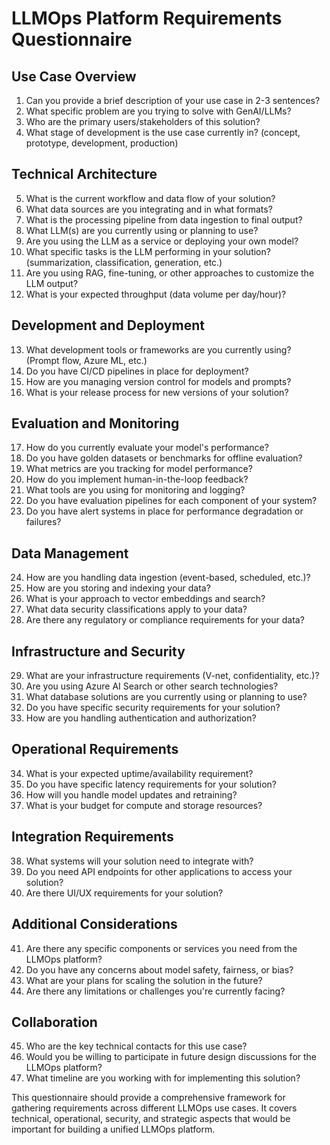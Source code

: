 # LLMOps Platform Requirements Questionnaire

## Use Case Overview
1. Can you provide a brief description of your use case in 2-3 sentences?
2. What specific problem are you trying to solve with GenAI/LLMs?
3. Who are the primary users/stakeholders of this solution?
4. What stage of development is the use case currently in? (concept, prototype, development, production)

## Technical Architecture
5. What is the current workflow and data flow of your solution?
6. What data sources are you integrating and in what formats?
7. What is the processing pipeline from data ingestion to final output?
8. What LLM(s) are you currently using or planning to use?
9. Are you using the LLM as a service or deploying your own model?
10. What specific tasks is the LLM performing in your solution? (summarization, classification, generation, etc.)
11. Are you using RAG, fine-tuning, or other approaches to customize the LLM output?
12. What is your expected throughput (data volume per day/hour)?

## Development and Deployment
13. What development tools or frameworks are you currently using? (Prompt flow, Azure ML, etc.)
14. Do you have CI/CD pipelines in place for deployment?
15. How are you managing version control for models and prompts?
16. What is your release process for new versions of your solution?

## Evaluation and Monitoring
17. How do you currently evaluate your model's performance?
18. Do you have golden datasets or benchmarks for offline evaluation?
19. What metrics are you tracking for model performance?
20. How do you implement human-in-the-loop feedback?
21. What tools are you using for monitoring and logging?
22. Do you have evaluation pipelines for each component of your system?
23. Do you have alert systems in place for performance degradation or failures?

## Data Management
24. How are you handling data ingestion (event-based, scheduled, etc.)?
25. How are you storing and indexing your data?
26. What is your approach to vector embeddings and search?
27. What data security classifications apply to your data?
28. Are there any regulatory or compliance requirements for your data?

## Infrastructure and Security
29. What are your infrastructure requirements (V-net, confidentiality, etc.)?
30. Are you using Azure AI Search or other search technologies?
31. What database solutions are you currently using or planning to use?
32. Do you have specific security requirements for your solution?
33. How are you handling authentication and authorization?

## Operational Requirements
34. What is your expected uptime/availability requirement?
35. Do you have specific latency requirements for your solution?
36. How will you handle model updates and retraining?
37. What is your budget for compute and storage resources?

## Integration Requirements
38. What systems will your solution need to integrate with?
39. Do you need API endpoints for other applications to access your solution?
40. Are there UI/UX requirements for your solution?

## Additional Considerations
41. Are there any specific components or services you need from the LLMOps platform?
42. Do you have any concerns about model safety, fairness, or bias?
43. What are your plans for scaling the solution in the future?
44. Are there any limitations or challenges you're currently facing?

## Collaboration
45. Who are the key technical contacts for this use case?
46. Would you be willing to participate in future design discussions for the LLMOps platform?
47. What timeline are you working with for implementing this solution?

This questionnaire should provide a comprehensive framework for gathering requirements across different LLMOps use cases. It covers technical, operational, security, and strategic aspects that would be important for building a unified LLMOps platform.